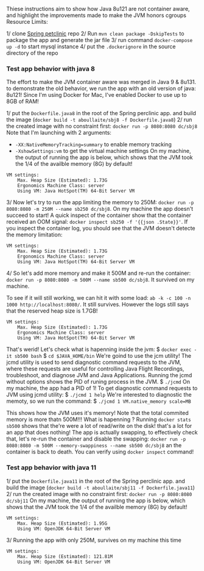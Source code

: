 Thiese instructions aim to show how Java 8u121 are not container aware, and highlight the improvements made to make the JVM honors cgroups Resource Limits:

1/ clone [Spring petclinic](https://github.com/spring-projects/spring-petclinic) repo
2/ Run `mvn clean package -DskipTests` to package the app and generate the jar file
3/ run command `docker-compose up -d` to start mysql instance
4/ put the `.dockerignore` in the source directory of the repo

### Test app behavior with java 8
The effort to make the JVM container aware was merged in Java 9 & 8u131. to demonstrate the old behavior, we run the app with an old version of java: 8u121! Since I'm using Docker for Mac, I've enabled Docker to use up to 8GB of RAM!

1/ put the `Dockerfile.java8` in the root of the Spring perclinic app. and build the image (`docker build -t aboullaite/sbj8 -f Dockerfile.java8`)
2/ run the created image with no constraint first: `docker run -p 8080:8080 dc/sbj8`
Note that I'm launching with 2 arguments:
 + `-XX:NativeMemoryTracking=summary` to enable memory tracking
 + `-XshowSettings:vm` to get the virtual machine settings
On my machine, the output of running the app is below, which shows that the JVM took the 1/4 of the availble memory (8G) by default!
```
VM settings:
    Max. Heap Size (Estimated): 1.73G
    Ergonomics Machine Class: server
    Using VM: Java HotSpot(TM) 64-Bit Server VM
```
3/ Now let's try to run the app limiting the memory to 250M: `docker run -p 8080:8080 -m 250M --name sb250 dc/sbj8`. On my machine the app doesn't succeed to start!
A quick inspect of the container show that the container received an OOM signal: `docker inspect sb250 -f '{{json .State}}'`. If you inspect the container log, you should see that the JVM doesn't detecte the memory limitation:
```
VM settings:
    Max. Heap Size (Estimated): 1.73G
    Ergonomics Machine Class: server
    Using VM: Java HotSpot(TM) 64-Bit Server VM
```

4/ So let's add more memory and make it 500M and re-run the container: `docker run -p 8080:8080 -m 500M --name sb500 dc/sbj8`. It survived on my machine.

To see if it will still working, we can hit it with some load: `ab -k -c 100 -n 1000 http://localhost:8080/`. It still survives. However the logs still says that the reserved heap size is 1.7GB! 

```
VM settings:
    Max. Heap Size (Estimated): 1.73G
    Ergonomics Machine Class: server
    Using VM: Java HotSpot(TM) 64-Bit Server VM
```
That's werid! Let's check what is hapenning inside the jvm: 
    $ `docker exec -it sb500 bash`
    $ `cd $JAVA_HOME/bin`
We're goind to use the jcm utility! The jcmd utility is used to send diagnostic command requests to the JVM, where these requests are useful for controlling Java Flight Recordings, troubleshoot, and diagnose JVM and Java Applications.
Running the jcmd without options shows the PID of runing process in the JVM.
    $ `./jcmd`
On my machine, the app had a PID of 1! To get  diagnostic command requests to JVM using jcmd utility:
    $ `./jcmd 1 help`
We're interested to diagnostic the memoty, so we run the command:
    $ `./jcmd 1 VM.native_memory scale=MB`

This shows how the JVM uses it's memory! Note that the total commited memory is more thatn 500M!!! What is hapenning ?
Running `docker stats sb500` shows that the're were a lot of read/write on the disk! that's a lot for an app that does nothing! The app is actually swapping, to effectively check that, let's re-run the container and disable the swapping: `docker run -p 8080:8080 -m 500M --memory-swappiness --name sb500 dc/sbj8` an the container is back to death. You can verify using `docker inspect` command!

### Test app behavior with java 11
1/ put the `Dockerfile.java11` in the root of the Spring perclinic app. and build the image (`docker build -t aboullaite/sbj11 -f Dockerfile.java11`)
2/ run the created image with no constraint first: `docker run -p 8080:8080 dc/sbj11`
On my machine, the output of running the app is below, which shows that the JVM took the 1/4 of the availble memory (8G) by default!
```
VM settings:
    Max. Heap Size (Estimated): 1.95G
    Using VM: OpenJDK 64-Bit Server VM
```
3/ Running the app with only 250M, survives on my machine this time
```
VM settings:
    Max. Heap Size (Estimated): 121.81M
    Using VM: OpenJDK 64-Bit Server VM
```
